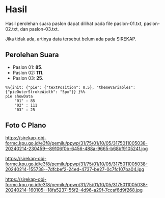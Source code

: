 # Hasil

Hasil perolehan suara paslon dapat dilihat pada file paslon-01.txt, paslon-02.txt, dan paslon-03.txt.

Jika tidak ada, artinya data tersebut belum ada pada SIREKAP.

## Perolehan Suara

 * Paslon 01: **85**.
 * Paslon 02: **111**.
 * Paslon 03: **25**.

```mermaid
%%{init: {"pie": {"textPosition": 0.5}, "themeVariables": {"pieOuterStrokeWidth": "5px"}} }%%
pie showData
    "01" : 85
    "02" : 111
    "03" : 25
```
## Foto C Plano

https://sirekap-obj-formc.kpu.go.id/e3f8/pemilu/ppwp/31/75/01/10/05/3175011005038-20240214-230459--89106f0b-6456-488a-9665-b68bf910524f.jpg

https://sirekap-obj-formc.kpu.go.id/e3f8/pemilu/ppwp/31/75/01/10/05/3175011005038-20240214-155738--7dfcbef2-24ed-4737-be27-0c7fc107ba04.jpg

https://sirekap-obj-formc.kpu.go.id/e3f8/pemilu/ppwp/31/75/01/10/05/3175011005038-20240214-160105--18fa5237-55f2-4d96-a29f-7ccaf6d9f268.jpg
